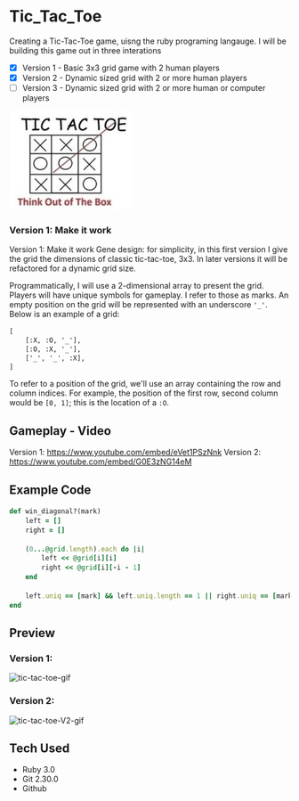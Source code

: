 # Tic_Tac_Toe
Creating a Tic-Tac-Toe game, uisng the ruby programing langauge. I will be building this game out in three interations
- [x] Version 1 - Basic 3x3 grid game with 2 human players
- [x] Version 2 - Dynamic sized grid with 2 or more human players
- [ ] Version 3 - Dynamic sized grid with 2 or more human or computer players

![tic-tac-toe-image](/images/tic-tac-toe-image.jpg)

### Version 1: Make it work
Version 1: Make it work
Gene design: for simplicity, in this first version I give the grid the dimensions of classic tic-tac-toe, 3x3. In later versions it will be refactored for a dynamic grid size.

Programmatically, I will use a 2-dimensional array to present the grid. Players will have unique symbols for gameplay. I refer to those as marks. An empty position on the grid will be represented with an underscore ```'_'```. Below is an example of a grid:
```
[
    [:X, :O, '_'],
    [:O, :X, '_'],
    ['_', '_', :X],
]
```
To refer to a position of the grid, we'll use an array containing the row and column indices. For example, the position of the first row, second column would be ```[0, 1]```; this is the location of a ```:O```.


## Gameplay - Video
Version 1: https://www.youtube.com/embed/eVet1PSzNnk
Version 2: https://www.youtube.com/embed/G0E3zNG14eM

## Example Code
```Ruby
def win_diagonal?(mark)
    left = []
    right = []

    (0...@grid.length).each do |i|
        left << @grid[i][i]
        right << @grid[i][-i - 1]
    end

    left.uniq == [mark] && left.uniq.length == 1 || right.uniq == [mark] && right.uniq.length == 1
end
```
## Preview
### Version 1: 
![tic-tac-toe-gif](https://media.giphy.com/media/CglKKzymX4Pm7aJvwE/giphy.gif)
### Version 2:
![tic-tac-toe-V2-gif](https://media.giphy.com/media/9aUTmjA7mmWalw23d1/giphy.gif)


## Tech Used
- Ruby 3.0
- Git 2.30.0
- Github

